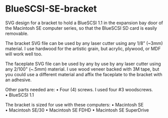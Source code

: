 # BlueSCSI-SE-bracket
SVG design for a bracket to hold a BlueSCSI 1.1 in the expansion bay door of the Macintosh SE computer series, so that the BlueSCSI SD card is easily removable. 

The bracket SVG file can be used by any laser cutter using any 1/8” (~3mm) material. I use hardwood for the artistic grain, but acrylic, plywood, or MDF will work well too.

The faceplate SVG file can be used by any by use by any laser cutter using any 2/100" (~.5mm) material. I use wood veneer backed with 3M tape, but you could use a different material and affix the faceplate to the bracket with an adhesive.

Other parts needed are:
• Four (4) screws. I used four #3 woodscrews.
• BlueSCSI 1.1

The bracket is sized for use with these computers:
• Macintosh SE
• Macintosh SE/30
• Macintosh SE FDHD
• Macintosh SE SuperDrive
